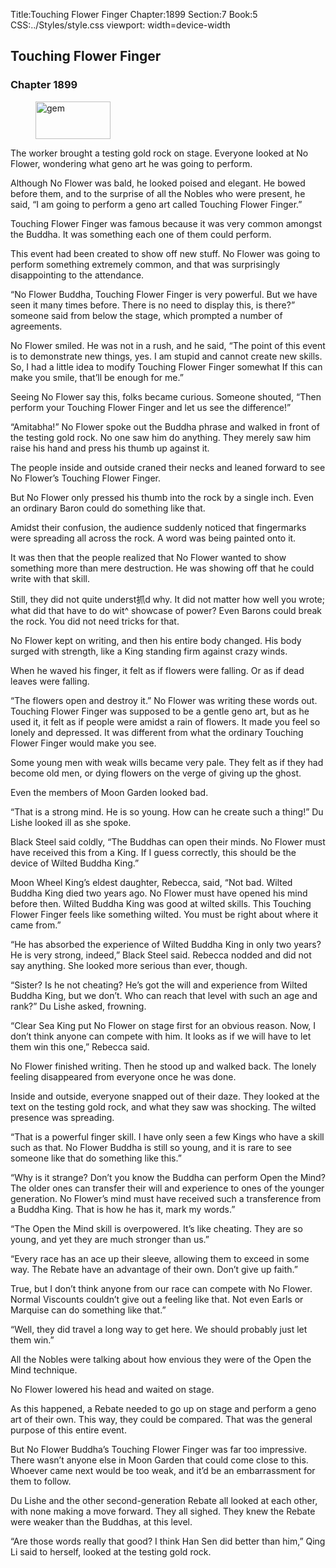 Title:Touching Flower Finger 
Chapter:1899 
Section:7 
Book:5 
CSS:../Styles/style.css 
viewport: width=device-width
  
## Touching Flower Finger
### Chapter 1899
  
<figure>
	<img src="../Images/gem.gif" alt="gem" id="gem" width="120" height="60" />
</figure>
  

  
The worker brought a testing gold rock on stage. Everyone looked at No Flower, wondering what geno art he was going to perform.

Although No Flower was bald, he looked poised and elegant. He bowed before them, and to the surprise of all the Nobles who were present, he said, “I am going to perform a geno art called Touching Flower Finger.”

Touching Flower Finger was famous because it was very common amongst the Buddha. It was something each one of them could perform.

This event had been created to show off new stuff. No Flower was going to perform something extremely common, and that was surprisingly disappointing to the attendance.

“No Flower Buddha, Touching Flower Finger is very powerful. But we have seen it many times before. There is no need to display this, is there?” someone said from below the stage, which prompted a number of agreements.

No Flower smiled. He was not in a rush, and he said, “The point of this event is to demonstrate new things, yes. I am stupid and cannot create new skills. So, I had a little idea to modify Touching Flower Finger somewhat If this can make you smile, that’ll be enough for me.”

Seeing No Flower say this, folks became curious. Someone shouted, “Then perform your Touching Flower Finger and let us see the difference!”

“Amitabha!” No Flower spoke out the Buddha phrase and walked in front of the testing gold rock. No one saw him do anything. They merely saw him raise his hand and press his thumb up against it.

The people inside and outside craned their necks and leaned forward to see No Flower’s Touching Flower Finger.

But No Flower only pressed his thumb into the rock by a single inch. Even an ordinary Baron could do something like that.

Amidst their confusion, the audience suddenly noticed that fingermarks were spreading all across the rock. A word was being painted onto it.

It was then that the people realized that No Flower wanted to show something more than mere destruction. He was showing off that he could write with that skill.

Still, they did not quite underst抓d why. It did not matter how well you wrote; what did that have to do wit^ showcase of power? Even Barons could break the rock. You did not need tricks for that.

No Flower kept on writing, and then his entire body changed. His body surged with strength, like a King standing firm against crazy winds.

When he waved his finger, it felt as if flowers were falling. Or as if dead leaves were falling.

“The flowers open and destroy it.” No Flower was writing these words out. Touching Flower Finger was supposed to be a gentle geno art, but as he used it, it felt as if people were amidst a rain of flowers. It made you feel so lonely and depressed. It was different from what the ordinary Touching Flower Finger would make you see.

Some young men with weak wills became very pale. They felt as if they had become old men, or dying flowers on the verge of giving up the ghost.

Even the members of Moon Garden looked bad.

“That is a strong mind. He is so young. How can he create such a thing!” Du Lishe looked ill as she spoke.

Black Steel said coldly, “The Buddhas can open their minds. No Flower must have received this from a King. If I guess correctly, this should be the device of Wilted Buddha King.”

Moon Wheel King’s eldest daughter, Rebecca, said, “Not bad. Wilted Buddha King died two years ago. No Flower must have opened his mind before then. Wilted Buddha King was good at wilted skills. This Touching Flower Finger feels like something wilted. You must be right about where it came from.”

“He has absorbed the experience of Wilted Buddha King in only two years? He is very strong, indeed,” Black Steel said. Rebecca nodded and did not say anything. She looked more serious than ever, though.

“Sister? Is he not cheating? He’s got the will and experience from Wilted Buddha King, but we don’t. Who can reach that level with such an age and rank?” Du Lishe asked, frowning.

“Clear Sea King put No Flower on stage first for an obvious reason. Now, I don’t think anyone can compete with him. It looks as if we will have to let them win this one,” Rebecca said.

No Flower finished writing. Then he stood up and walked back. The lonely feeling disappeared from everyone once he was done.

Inside and outside, everyone snapped out of their daze. They looked at the text on the testing gold rock, and what they saw was shocking. The wilted presence was spreading.

“That is a powerful finger skill. I have only seen a few Kings who have a skill such as that. No Flower Buddha is still so young, and it is rare to see someone like that do something like this.”

“Why is it strange? Don’t you know the Buddha can perform Open the Mind? The older ones can transfer their will and experience to ones of the younger generation. No Flower’s mind must have received such a transference from a Buddha King. That is how he has it, mark my words.”

“The Open the Mind skill is overpowered. It’s like cheating. They are so young, and yet they are much stronger than us.”

“Every race has an ace up their sleeve, allowing them to exceed in some way. The Rebate have an advantage of their own. Don’t give up faith.”

True, but I don’t think anyone from our race can compete with No Flower. Normal Viscounts couldn’t give out a feeling like that. Not even Earls or Marquise can do something like that.”

“Well, they did travel a long way to get here. We should probably just let them win.”

All the Nobles were talking about how envious they were of the Open the Mind technique.

No Flower lowered his head and waited on stage.

As this happened, a Rebate needed to go up on stage and perform a geno art of their own. This way, they could be compared. That was the general purpose of this entire event.

But No Flower Buddha’s Touching Flower Finger was far too impressive. There wasn’t anyone else in Moon Garden that could come close to this. Whoever came next would be too weak, and it’d be an embarrassment for them to follow.

Du Lishe and the other second-generation Rebate all looked at each other, with none making a move forward. They all sighed. They knew the Rebate were weaker than the Buddhas, at this level.

“Are those words really that good? I think Han Sen did better than him,” Qing Li said to herself, looked at the testing gold rock.